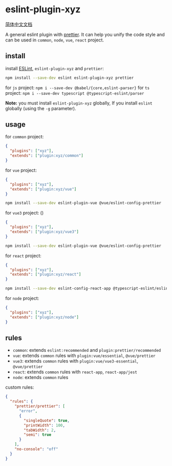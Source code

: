 # eslint-plugin-xyz

[简体中文文档](./CN.md)

A general eslint plugin with [prettier](https://prettier.io/). It can help you unify the code style and can be used in `common`, `node`, `vue`, `react` project.


## install

install [ESLint](http://eslint.org), `eslint-plugin-xyz` and `prettier`:

```bash
npm install --save-dev eslint eslint-plugin-xyz prettier
```

for `js` project: `npm i --save-dev @babel/{core,eslint-parser}`
for `ts` project: `npm i --save-dev typescript @typescript-eslint/parser`

**Note:** you must install `eslint-plugin-xyz` globally, If you install `eslint` globally (using the `-g` parameter).

## usage

for `common` project:

```json
{
  "plugins": ["xyz"],
  "extends": ["plugin:xyz/common"]
}
```

for `vue` project:

```json
{
  "plugins": ["xyz"],
  "extends": ["plugin:xyz/vue"]
}
```

```bash
npm install --save-dev eslint-plugin-vue @vue/eslint-config-prettier
```

for `vue3` project: ()

```json
{
  "plugins": ["xyz"],
  "extends": ["plugin:xyz/vue3"]
}
```

```bash
npm install --save-dev eslint-plugin-vue @vue/eslint-config-prettier
```

for `react` project:

```json
{
  "plugins": ["xyz"],
  "extends": ["plugin:xyz/react"]
}
```

```bash
npm install --save-dev eslint-config-react-app @typescript-eslint/eslint-plugin@^4.0.0 @typescript-eslint/parser@^4.0.0 babel-eslint@^10.0.0 eslint@^7.5.0 eslint-plugin-flowtype@^5.2.0 eslint-plugin-import@^2.22.0 eslint-plugin-jsx-a11y@^6.3.1 eslint-plugin-react@^7.20.3 eslint-plugin-react-hooks@^4.0.8
```

for `node` project:

```json
{
  "plugins": ["xyz"],
  "extends": ["plugin:xyz/node"]
}
```

## rules

- `common`: extends `eslint:recommended` and `plugin:prettier/recommended`
- `vue`: extends `common` rules with `plugin:vue/essential`, `@vue/prettier`
- `vue3`: extends `common` rules with `plugin:vue/vue3-essential`, `@vue/prettier`
- `react`: extends `common` rules with `react-app`, `react-app/jest`
- `node`: extends `common` rules

custom rules:

```json
{
  "rules": {
    "prettier/prettier": [
      "error",
      {
        "singleQuote": true,
        "printWidth": 100,
        "tabWidth": 2,
        "semi": true
      }
    ],
    "no-console": "off"
  }
}
```